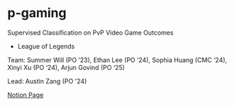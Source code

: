 # p-gaming

Supervised Classification on PvP Video Game Outcomes
- League of Legends

Team: Summer Will (PO ‘23), Ethan Lee (PO ‘24), Sophia Huang (CMC ‘24), Xinyi Xu (PO ‘24), Arjun Govind (PO ‘25)

Lead: Austin Zang (PO '24)

[Notion Page](https://vivacious-leech-c44.notion.site/Welcome-to-P-Gaming-eab3f5a83ee542da8879a97550509785)

